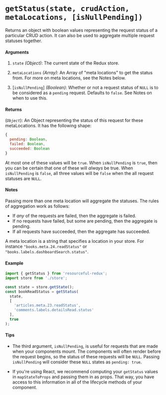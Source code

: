 # `getStatus(state, crudAction, metaLocations, [isNullPending])`

Returns an object with boolean values representing the request status of a
particular CRUD action. It can also be used to aggregate multiple request
statuses together.

#### Arguments

1. `state` *(Object)*: The current state of the Redux store.

3. `metaLocations` *(Array)*: An Array of "meta locations" to get the status
  from. For more on meta locations, see the Notes below.

4. [`isNullPending`] *(Boolean)*: Whether or not a request status of `NULL` is
  to be considered as a `pending` request. Defaults to `false`. See Notes on
  when to use this.

#### Returns

(*`Object`*): An Object representing the status of this request for these
  metaLocations. It has the following shape:

  ```js
  {
    pending: Boolean,
    failed: Boolean,
    succeeded: Boolean
  }
  ```

  At most one of these values will be `true`. When `isNullPending` is `true`,
  then you can be certain that one of these will _always_ be true. When
  `isNullPending` is `false`, all three values will be `false` when the
  all request statuses are `NULL`.

#### Notes

Passing more than one meta location will aggregate the statuses. The rules of
aggregation work as follows:

- If *any* of the requests are failed, then the aggregate is failed.
- If no requests have failed, but some are pending, then the aggregate is pending.
- If all requests have succeeded, then the aggregate has succeeded.

A meta location is a string that specifies a location in your store. For
instance `"books.meta.24.readStatus"` or `"books.labels.dashboardSearch.status"`.

#### Example

```js
import { getStatus } from 'resourceful-redux';
import store from './store';

const state = store.getState();
const bookReadStatus = getStatus(
  state,
  [
    'articles.meta.23.readStatus',
    'comments.labels.detailsRead.status'
  ],
  true
);
```

#### Tips

- The third argument, `isNullPending`, is useful for requests that are made when
  your components mount. The components will often render before the request
  begins, so the status of these requests will be `NULL`. Passing `isNullPending`
  will consider these `NULL` states as `pending: true`.

- If you're using React, we recommend computing your `getStatus` values in
  `mapStateToProps` and passing them in as props. That way, you have access
  to this information in all of the lifecycle methods of your component.
